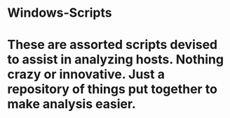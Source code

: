 # Windows-Scripts

# These are assorted scripts devised to assist in analyzing hosts. Nothing crazy or innovative. Just a repository of things put together to make analysis easier. 

